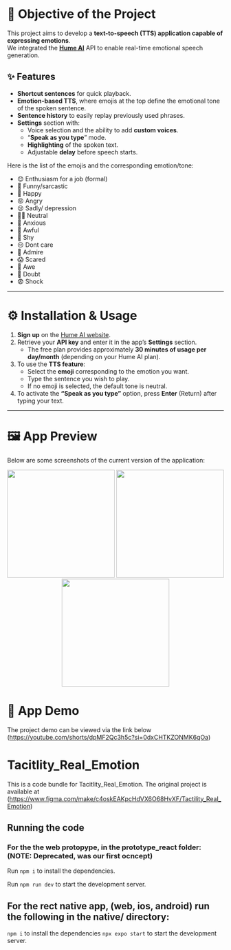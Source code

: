 # 🎯 Objective of the Project

This project aims to develop a **text-to-speech (TTS) application capable of expressing emotions**.  
We integrated the **[Hume AI](https://dev.hume.ai)** API to enable real-time emotional speech generation.

## ✨ Features

- **Shortcut sentences** for quick playback.  
- **Emotion-based TTS**, where emojis at the top define the emotional tone of the spoken sentence.  
- **Sentence history** to easily replay previously used phrases.  
- **Settings** section with:
  - Voice selection and the ability to add **custom voices**.  
  - “**Speak as you type**” mode.  
  - **Highlighting** of the spoken text.  
  - Adjustable **delay** before speech starts.

Here is the list of the emojis and the corresponding emotion/tone:

- 😊 Enthusiasm for a job (formal)
- 🤪 Funny/sarcastic
- 🥳 Happy
- 😡 Angry 
- 😢 Sadly/ depression 
- 👩‍🎓 Neutral
- 🫠 Anxious 
- 🤢 Awful 
- 🙈 Shy
- 😑 Dont care 
- 🤩 Admire
- 😱 Scared
- 🥺 Awe
- 🤔 Doubt
- 😨 Shock
---

# ⚙️ Installation & Usage

1. **Sign up** on the [Hume AI website](https://dev.hume.ai).  
2. Retrieve your **API key** and enter it in the app’s **Settings** section.  
   - The free plan provides approximately **30 minutes of usage per day/month** (depending on your Hume AI plan).  
3. To use the **TTS feature**:
   - Select the **emoji** corresponding to the emotion you want.  
   - Type the sentence you wish to play.
   - If no emoji is selected, the default tone is neutral.
4. To activate the **“Speak as you type”** option, press **Enter** (Return) after typing your text.  

---

# 🖼️ App Preview

Below are some screenshots of the current version of the application:

<p align="center">
  <img src="[Images/image1.png](https://share.icloud.com/photos/0f4_jrgOsp6-EpaMS9lk6ct4w)" width="250">
  <img src="Images/image2.png" width="250">
  <img src="Images/image3.png" width="250">
</p>

# 🎥 App Demo
The project demo can be viewed via the link below (https://youtube.com/shorts/dpMF2Qc3h5c?si=0dxCHTKZONMK6qOa)

  
  
  # Tacitlity_Real_Emotion

  This is a code bundle for Tacitlity_Real_Emotion. The original project is available at (https://www.figma.com/make/c4oskEAKpcHdVX6O68HvXF/Tactility_Real_Emotion)
  
  ## Running the code

  ### For the the web protopype, in the prototype_react folder: (NOTE: Deprecated, was our first ocncept)
  Run `npm i` to install the dependencies.

  Run `npm run dev` to start the development server.
  ## For the rect native app, (web, ios, android) run the following in the native/ directory:

  `npm i` to install the dependencies
  `npx expo start` to start the development server.
  
